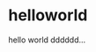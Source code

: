 # helloworld
<html>
  <head>
  </head>
  <body>
    <div>
      hello world dddddd...
    </div>
  </body> 
</html>
